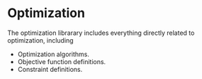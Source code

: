 # Optimization

The optimization librarary includes everything directly related to optimization, including

* Optimization algorithms.
* Objective function definitions.
* Constraint definitions.